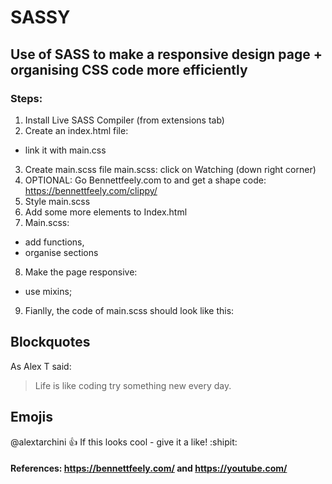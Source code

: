 # SASSY
## Use of SASS to make a responsive design page + organising CSS code more efficiently

### Steps:

1. Install Live SASS Compiler (from extensions tab)	
2. Create an index.html file:	
 - link it with main.css	
3. Create main.scss file	main.scss: click on Watching (down right corner)	
4. OPTIONAL: Go Bennettfeely.com  to and get a shape code: https://bennettfeely.com/clippy/ 	
5. Style main.scss	
6. Add some more elements to Index.html	
7. Main.scss: 
 - add functions, 
 - organise sections	
8. Make the page responsive:
 - use mixins;
9. Fianlly, the code  of main.scss should look like this: 	

## Blockquotes
As Alex T said:

>Life is like coding
> try something new every day.


## Emojis
@alextarchini :+1: If this looks cool - give it a like! :shipit:

#### References: https://bennettfeely.com/ and https://youtube.com/



